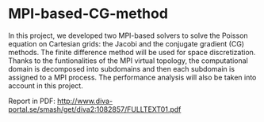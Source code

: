 # MPI-based-CG-method
In this project, we developed two MPI-based solvers to solve the Poisson equation on Cartesian grids: the Jacobi and the conjugate gradient (CG) methods. The finite difference method will be used for space discretization. Thanks to the funtionalities of the MPI virtual topology, the computational domain is decomposed into subdomains and then each subdomain is assigned to a MPI process. The performance analysis will also be taken into account in this project.

Report in PDF: http://www.diva-portal.se/smash/get/diva2:1082857/FULLTEXT01.pdf
